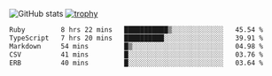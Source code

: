 ![GitHub stats](https://github-readme-stats.vercel.app/api?username=ksk001100&show_icons=true&theme=tokyonight)
[![trophy](https://github-profile-trophy.vercel.app/?username=ksk001100&theme=onedark)](https://github.com/ryo-ma/github-profile-trophy)

<!--START_SECTION:waka-->

```txt
Ruby         8 hrs 22 mins   ███████████▒░░░░░░░░░░░░░   45.54 %
TypeScript   7 hrs 20 mins   ██████████░░░░░░░░░░░░░░░   39.91 %
Markdown     54 mins         █▒░░░░░░░░░░░░░░░░░░░░░░░   04.98 %
CSV          41 mins         █░░░░░░░░░░░░░░░░░░░░░░░░   03.76 %
ERB          40 mins         █░░░░░░░░░░░░░░░░░░░░░░░░   03.64 %
```

<!--END_SECTION:waka-->

